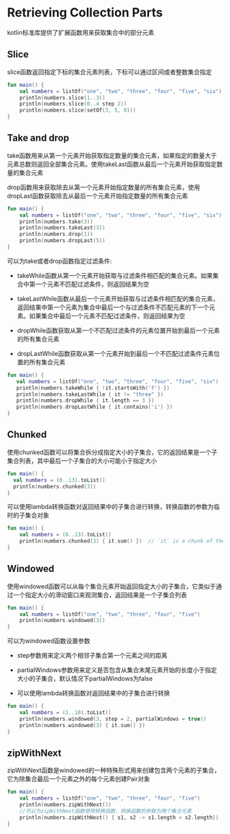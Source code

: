 # Retrieving Collection Parts
kotlin标准库提供了扩展函数用来获取集合中的部分元素

## Slice
slice函数返回指定下标的集合元素列表，下标可以通过区间或者整数集合指定

```kotlin
fun main() {
    val numbers = listOf("one", "two", "three", "four", "five", "six")    
    println(numbers.slice(1..3))
    println(numbers.slice(0..4 step 2))
    println(numbers.slice(setOf(3, 5, 0)))    
}
```

## Take and drop
take函数用来从第一个元素开始获取指定数量的集合元素，如果指定的数量大于元素总数则返回全部集合元素。使用takeLast函数从最后一个元素开始获取指定数量的集合元素

drop函数用来获取除去从第一个元素开始指定数量的所有集合元素，使用dropLast函数获取除去从最后一个元素开始指定数量的所有集合元素

```kotlin
fun main() {
    val numbers = listOf("one", "two", "three", "four", "five", "six")
    println(numbers.take(3))
    println(numbers.takeLast(3))
    println(numbers.drop(1))
    println(numbers.dropLast(5))
}
```

可以为take或者drop函数指定过滤条件:
 
 * takeWhile函数从第一个元素开始获取与过滤条件相匹配的集合元素。如果集合中第一个元素不匹配过滤条件，则返回结果为空
 
 * takeLastWhile函数从最后一个元素开始获取与过滤条件相匹配的集合元素，返回结果中第一个元素为集合中最后一个与过滤条件不匹配元素的下一个元素。如果集合中最后一个元素不匹配过滤条件，则返回结果为空
 
 * dropWhile函数获取从第一个不匹配过滤条件的元素位置开始到最后一个元素的所有集合元素
 
* dropLastWhile函数获取从第一个元素开始到最后一个不匹配过滤条件元素位置的所有集合元素
 
 ```kotlin
 fun main() {
    val numbers = listOf("one", "two", "three", "four", "five", "six")
    println(numbers.takeWhile { !it.startsWith('f') })
    println(numbers.takeLastWhile { it != "three" })
    println(numbers.dropWhile { it.length == 3 })
    println(numbers.dropLastWhile { it.contains('i') })
}
 ```
 
 ## Chunked
 使用chunked函数可以将集合拆分成指定大小的子集合，它的返回结果是一个子集合列表，其中最后一个子集合的大小可能小于指定大小
 
  ```kotlin
 fun main() {
    val numbers = (0..13).toList()
    println(numbers.chunked(3))
}
 ```
 
 可以使用lambda转换函数对返回结果中的子集合进行转换，转换函数的参数为临时的子集合对象
 
```kotlin
fun main() {
    val numbers = (0..13).toList() 
    println(numbers.chunked(3) { it.sum() })  // `it` is a chunk of the original collection
}
```

## Windowed
使用windowed函数可以从每个集合元素开始返回指定大小的子集合，它类似于通过一个指定大小的滑动窗口来观测集合，返回结果是一个子集合列表

```kotlin
fun main() {
    val numbers = listOf("one", "two", "three", "four", "five")    
    println(numbers.windowed(3))
}
```

可以为windowed函数设置参数

* step参数用来定义两个相邻子集合第一个元素之间的距离

* partialWindows参数用来定义是否包含从集合末尾元素开始的长度小于指定大小的子集合，默认情况下partialWindows为false

* 可以使用lambda转换函数对返回结果中的子集合进行转换

```kotlin
fun main() {
    val numbers = (1..10).toList()
    println(numbers.windowed(3, step = 2, partialWindows = true))
    println(numbers.windowed(3) { it.sum() })
}
```

## zipWithNext
zipWithNext函数是windowed的一种特殊形式用来创建包含两个元素的子集合，它为除集合最后一个元素之外的每个元素创建Pair对象

```kotlin
fun main() {
    val numbers = listOf("one", "two", "three", "four", "five")    
    println(numbers.zipWithNext())
    //可以为zipWithNext函数使用转换函数，转换函数的参数为两个集合元素
    println(numbers.zipWithNext() { s1, s2 -> s1.length > s2.length})
}
```

